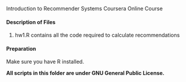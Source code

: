 Introduction to Recommender Systems Coursera Online Course


#### Description of Files

1.	hw1.R contains all the code required to calculate recommendations


#### Preparation
Make sure you have R installed.


__All scripts in this folder are under GNU General Public License.__
